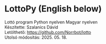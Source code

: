 # LottoPy (English below)
Lottó program Python nyelven Magyar nyelven<br>
Készítette: Szalanics Dávid<br>
Letölthető: https://github.com/Norrbot/lotto<br>
Utolsó módosítás: 2025. 05. 18.<br>
